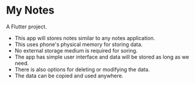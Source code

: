 # My Notes

A Flutter project.

* This app will stores notes similar to any notes application.
* This uses phone's physical memory for storing data.
* No external storage medium is required for soring.
* The app has simple user interface and data will be stored as long as we need.
* There is also options for deleting or modifying the data. 
* The data can be copied and used anywhere.
